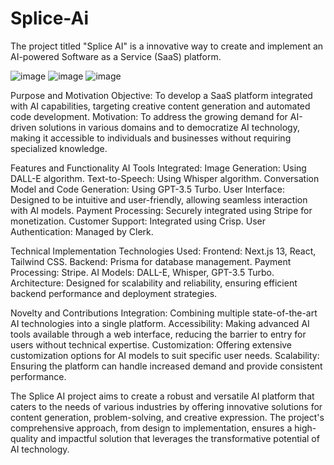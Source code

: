 # Splice-Ai
The project titled "Splice AI" is a innovative way to create and implement an AI-powered Software as a Service (SaaS) platform.


![image](https://github.com/aryan-1203/Splice-Ai/assets/162081174/d2d353b8-11ce-4ad2-8823-9dee306a6823)
![image](https://github.com/aryan-1203/Splice-Ai/assets/162081174/191754ca-7dd0-487d-a4c4-d180fa193a54)
![image](https://github.com/aryan-1203/Splice-Ai/assets/162081174/f30cfe63-7340-45d7-8969-cd3a9218059f)

Purpose and Motivation
Objective: To develop a SaaS platform integrated with AI capabilities, targeting creative content generation and automated code development.
Motivation: To address the growing demand for AI-driven solutions in various domains and to democratize AI technology, making it accessible to individuals and businesses without requiring specialized knowledge.

Features and Functionality
AI Tools Integrated:
Image Generation: Using DALL-E algorithm.
Text-to-Speech: Using Whisper algorithm.
Conversation Model and Code Generation: Using GPT-3.5 Turbo.
User Interface: Designed to be intuitive and user-friendly, allowing seamless interaction with AI models.
Payment Processing: Securely integrated using Stripe for monetization.
Customer Support: Integrated using Crisp.
User Authentication: Managed by Clerk.

Technical Implementation
Technologies Used:
Frontend: Next.js 13, React, Tailwind CSS.
Backend: Prisma for database management.
Payment Processing: Stripe.
AI Models: DALL-E, Whisper, GPT-3.5 Turbo.
Architecture: Designed for scalability and reliability, ensuring efficient backend performance and deployment strategies.

Novelty and Contributions
Integration: Combining multiple state-of-the-art AI technologies into a single platform.
Accessibility: Making advanced AI tools available through a web interface, reducing the barrier to entry for users without technical expertise.
Customization: Offering extensive customization options for AI models to suit specific user needs.
Scalability: Ensuring the platform can handle increased demand and provide consistent performance.

The Splice AI project aims to create a robust and versatile AI platform that caters to the needs of various industries by offering innovative solutions for content generation, problem-solving, and creative expression. The project's comprehensive approach, from design to implementation, ensures a high-quality and impactful solution that leverages the transformative potential of AI technology.
